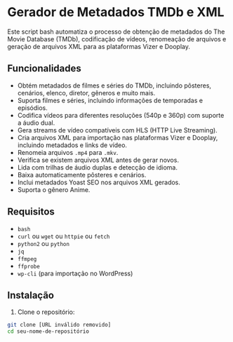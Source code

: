 # Gerador de Metadados TMDb e XML

Este script bash automatiza o processo de obtenção de metadados do The Movie Database (TMDb), codificação de vídeos, renomeação de arquivos e geração de arquivos XML para as plataformas Vizer e Dooplay.

## Funcionalidades

* Obtém metadados de filmes e séries do TMDb, incluindo pôsteres, cenários, elenco, diretor, gêneros e muito mais.
* Suporta filmes e séries, incluindo informações de temporadas e episódios.
* Codifica vídeos para diferentes resoluções (540p e 360p) com suporte a áudio dual.
* Gera streams de vídeo compatíveis com HLS (HTTP Live Streaming).
* Cria arquivos XML para importação nas plataformas Vizer e Dooplay, incluindo metadados e links de vídeo.
* Renomeia arquivos `.mp4` para `.mkv`.
* Verifica se existem arquivos XML antes de gerar novos.
* Lida com trilhas de áudio duplas e detecção de idioma.
* Baixa automaticamente pôsteres e cenários.
* Inclui metadados Yoast SEO nos arquivos XML gerados.
* Suporta o gênero Anime.

## Requisitos

* `bash`
* `curl` ou `wget` ou `httpie` ou `fetch`
* `python2` ou `python`
* `jq`
* `ffmpeg`
* `ffprobe`
* `wp-cli` (para importação no WordPress)

## Instalação

1. Clone o repositório:

```bash
git clone [URL inválido removido]
cd seu-nome-de-repositório
